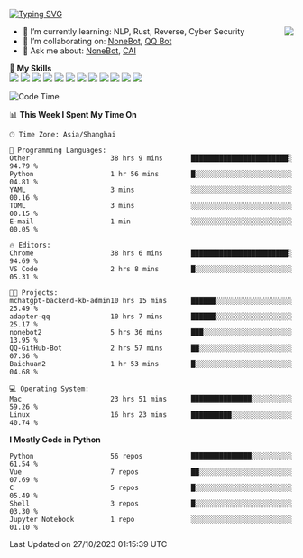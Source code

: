 [![Typing SVG](https://readme-typing-svg.herokuapp.com?size=25&duration=2500&color=8C43EA&vCenter=true&width=200&height=40&lines=Hi+there+%F0%9F%91%8B%F0%9F%8F%BB;I'm+yanyongyu)](https://git.io/typing-svg)

<a href="#">
  <img align="right" src="https://github-readme-stats.vercel.app/api?username=yanyongyu&count_private=true&show_icons=true&bg_color=15,f2f7fd,E0EAFC" />
</a>

- 🌱 I’m currently learning: NLP, Rust, Reverse, Cyber Security
- 👯 I’m collaborating on: [NoneBot](https://github.com/nonebot), [QQ Bot](https://github.com/Mrs4s/go-cqhttp)
- 💬 Ask me about: [NoneBot](https://github.com/nonebot), [CAI](https://github.com/cscs181/CAI)

🌟 **My Skills**  
![](https://img.shields.io/badge/-Python-3e74a2?style=flat-square&logo=Python&logoColor=fff)
![](https://img.shields.io/badge/-TypeScript-3178C6?style=flat-square&logo=TypeScript&logoColor=fff)
![](https://img.shields.io/badge/-Vue-4fc08d?style=flat-square&logo=Vue.js&logoColor=fff)
![](https://img.shields.io/badge/-React-2d98ce?style=flat-square&logo=React&logoColor=fff)
![](https://img.shields.io/badge/-FastAPI-009688?style=flat-square&logo=FastAPI&logoColor=fff)
![](https://img.shields.io/badge/-Linux-000000?style=flat-square&logo=Linux&logoColor=fff)
![](https://img.shields.io/badge/-Docker-2496ED?style=flat-square&logo=Docker&logoColor=fff)
![](https://img.shields.io/badge/-Kubernetes-326CE5?style=flat-square&logo=Kubernetes&logoColor=fff)
![](https://img.shields.io/badge/-GitHub%20Actions-2088FF?style=flat-square&logo=GitHubActions&logoColor=fff)
![](https://img.shields.io/badge/-PostgreSQL-4169E1?style=flat-square&logo=PostgreSQL&logoColor=fff)
![](https://img.shields.io/badge/-Redis-DC382D?style=flat-square&logo=Redis&logoColor=fff)
![](https://img.shields.io/badge/-MongoDB-47A248?style=flat-square&logo=MongoDB&logoColor=fff)

<!--START_SECTION:waka-->
![Code Time](http://img.shields.io/badge/Code%20Time-5%2C181%20hrs%2033%20mins-blue)

📊 **This Week I Spent My Time On** 

```text
🕑︎ Time Zone: Asia/Shanghai

💬 Programming Languages: 
Other                    38 hrs 9 mins       ████████████████████████░   94.79 % 
Python                   1 hr 56 mins        █░░░░░░░░░░░░░░░░░░░░░░░░   04.81 % 
YAML                     3 mins              ░░░░░░░░░░░░░░░░░░░░░░░░░   00.16 % 
TOML                     3 mins              ░░░░░░░░░░░░░░░░░░░░░░░░░   00.15 % 
E-mail                   1 min               ░░░░░░░░░░░░░░░░░░░░░░░░░   00.05 % 

🔥 Editors: 
Chrome                   38 hrs 6 mins       ████████████████████████░   94.69 % 
VS Code                  2 hrs 8 mins        █░░░░░░░░░░░░░░░░░░░░░░░░   05.31 % 

🐱‍💻 Projects: 
mchatgpt-backend-kb-admin10 hrs 15 mins      ██████░░░░░░░░░░░░░░░░░░░   25.49 % 
adapter-qq               10 hrs 7 mins       ██████░░░░░░░░░░░░░░░░░░░   25.17 % 
nonebot2                 5 hrs 36 mins       ███░░░░░░░░░░░░░░░░░░░░░░   13.95 % 
QQ-GitHub-Bot            2 hrs 57 mins       ██░░░░░░░░░░░░░░░░░░░░░░░   07.36 % 
Baichuan2                1 hr 53 mins        █░░░░░░░░░░░░░░░░░░░░░░░░   04.68 % 

💻 Operating System: 
Mac                      23 hrs 51 mins      ███████████████░░░░░░░░░░   59.26 % 
Linux                    16 hrs 23 mins      ██████████░░░░░░░░░░░░░░░   40.74 % 
```

**I Mostly Code in Python** 

```text
Python                   56 repos            ███████████████░░░░░░░░░░   61.54 % 
Vue                      7 repos             ██░░░░░░░░░░░░░░░░░░░░░░░   07.69 % 
C                        5 repos             █░░░░░░░░░░░░░░░░░░░░░░░░   05.49 % 
Shell                    3 repos             █░░░░░░░░░░░░░░░░░░░░░░░░   03.30 % 
Jupyter Notebook         1 repo              ░░░░░░░░░░░░░░░░░░░░░░░░░   01.10 % 
```




 Last Updated on 27/10/2023 01:15:39 UTC
<!--END_SECTION:waka-->
